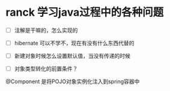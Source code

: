 # ranck 学习java过程中的各种问题

- [ ] 注解是干嘛的，怎么实现的
- [ ] hibernate 可以不学不，现在有没有什么东西代替的
- [ ] 新建对象时候怎么设置默认值，当没有传递的时候
- [ ] 对象类型转化的前置条件？




@Component 是将POJO对象实例化注入到spring容器中